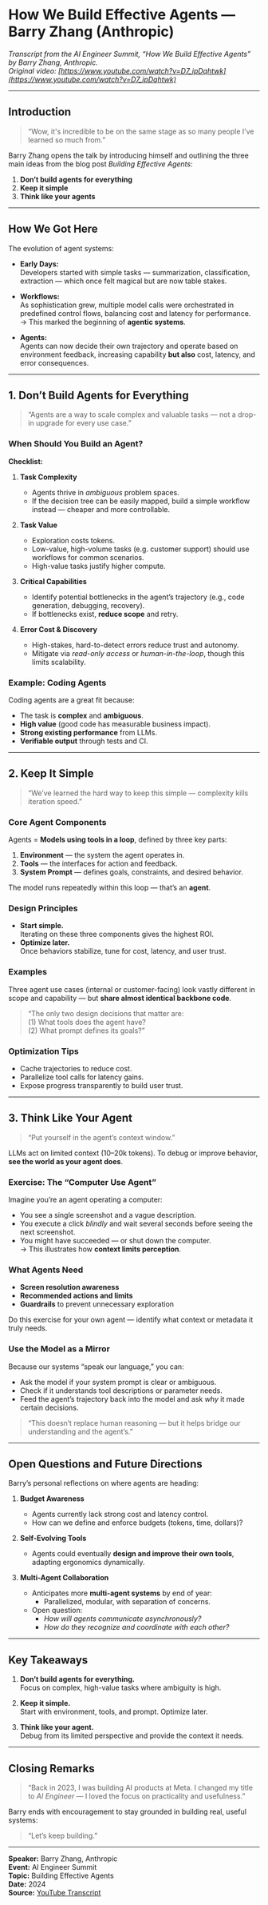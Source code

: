 # How We Build Effective Agents — Barry Zhang (Anthropic)

*Transcript from the AI Engineer Summit, “How We Build Effective Agents” by Barry Zhang, Anthropic.*  
*Original video: [https://www.youtube.com/watch?v=D7_ipDqhtwk](https://www.youtube.com/watch?v=D7_ipDqhtwk)*

---

## Introduction

> “Wow, it's incredible to be on the same stage as so many people I’ve learned so much from.”

Barry Zhang opens the talk by introducing himself and outlining the three main ideas from the blog post *Building Effective Agents*:

1. **Don’t build agents for everything**  
2. **Keep it simple**  
3. **Think like your agents**

---

## How We Got Here

The evolution of agent systems:

- **Early Days:**  
  Developers started with simple tasks — summarization, classification, extraction — which once felt magical but are now table stakes.

- **Workflows:**  
  As sophistication grew, multiple model calls were orchestrated in predefined control flows, balancing cost and latency for performance.  
  → This marked the beginning of **agentic systems**.

- **Agents:**  
  Agents can now decide their own trajectory and operate based on environment feedback, increasing capability **but also** cost, latency, and error consequences.

---

## 1. Don’t Build Agents for Everything

> “Agents are a way to scale complex and valuable tasks — not a drop-in upgrade for every use case.”

### When Should You Build an Agent?

**Checklist:**

1. **Task Complexity**  
   - Agents thrive in *ambiguous* problem spaces.  
   - If the decision tree can be easily mapped, build a simple workflow instead — cheaper and more controllable.

2. **Task Value**  
   - Exploration costs tokens.  
   - Low-value, high-volume tasks (e.g. customer support) should use workflows for common scenarios.  
   - High-value tasks justify higher compute.

3. **Critical Capabilities**  
   - Identify potential bottlenecks in the agent’s trajectory (e.g., code generation, debugging, recovery).  
   - If bottlenecks exist, **reduce scope** and retry.

4. **Error Cost & Discovery**  
   - High-stakes, hard-to-detect errors reduce trust and autonomy.  
   - Mitigate via *read-only access* or *human-in-the-loop*, though this limits scalability.

### Example: Coding Agents

Coding agents are a great fit because:

- The task is **complex** and **ambiguous**.  
- **High value** (good code has measurable business impact).  
- **Strong existing performance** from LLMs.  
- **Verifiable output** through tests and CI.

---

## 2. Keep It Simple

> “We’ve learned the hard way to keep this simple — complexity kills iteration speed.”

### Core Agent Components

Agents = **Models using tools in a loop**, defined by three key parts:

1. **Environment** — the system the agent operates in.  
2. **Tools** — the interfaces for action and feedback.  
3. **System Prompt** — defines goals, constraints, and desired behavior.

The model runs repeatedly within this loop — that’s an **agent**.

### Design Principles

- **Start simple.**  
  Iterating on these three components gives the highest ROI.
- **Optimize later.**  
  Once behaviors stabilize, tune for cost, latency, and user trust.

### Examples

Three agent use cases (internal or customer-facing) look vastly different in scope and capability — but **share almost identical backbone code**.

> “The only two design decisions that matter are:  
> (1) What tools does the agent have?  
> (2) What prompt defines its goals?”

### Optimization Tips

- Cache trajectories to reduce cost.  
- Parallelize tool calls for latency gains.  
- Expose progress transparently to build user trust.

---

## 3. Think Like Your Agent

> “Put yourself in the agent’s context window.”

LLMs act on limited context (10–20k tokens). To debug or improve behavior, **see the world as your agent does**.

### Exercise: The “Computer Use Agent”

Imagine you’re an agent operating a computer:
- You see a single screenshot and a vague description.
- You execute a click *blindly* and wait several seconds before seeing the next screenshot.
- You might have succeeded — or shut down the computer.  
→ This illustrates how **context limits perception**.

### What Agents Need

- **Screen resolution awareness**  
- **Recommended actions and limits**  
- **Guardrails** to prevent unnecessary exploration  

Do this exercise for your own agent — identify what context or metadata it truly needs.

### Use the Model as a Mirror

Because our systems “speak our language,” you can:

- Ask the model if your system prompt is clear or ambiguous.  
- Check if it understands tool descriptions or parameter needs.  
- Feed the agent’s trajectory back into the model and ask *why* it made certain decisions.

> “This doesn’t replace human reasoning — but it helps bridge our understanding and the agent’s.”

---

## Open Questions and Future Directions

Barry’s personal reflections on where agents are heading:

1. **Budget Awareness**  
   - Agents currently lack strong cost and latency control.  
   - How can we define and enforce budgets (tokens, time, dollars)?

2. **Self-Evolving Tools**  
   - Agents could eventually **design and improve their own tools**, adapting ergonomics dynamically.

3. **Multi-Agent Collaboration**  
   - Anticipates more **multi-agent systems** by end of year:  
     - Parallelized, modular, with separation of concerns.  
   - Open question:  
     - *How will agents communicate asynchronously?*  
     - *How do they recognize and coordinate with each other?*

---

## Key Takeaways

1. **Don’t build agents for everything.**  
   Focus on complex, high-value tasks where ambiguity is high.

2. **Keep it simple.**  
   Start with environment, tools, and prompt. Optimize later.

3. **Think like your agent.**  
   Debug from its limited perspective and provide the context it needs.

---

## Closing Remarks

> “Back in 2023, I was building AI products at Meta. I changed my title to *AI Engineer* — I loved the focus on practicality and usefulness.”

Barry ends with encouragement to stay grounded in building real, useful systems:

> “Let’s keep building.”

---

**Speaker:** Barry Zhang, Anthropic  
**Event:** AI Engineer Summit  
**Topic:** Building Effective Agents  
**Date:** 2024  
**Source:** [YouTube Transcript](https://www.youtube.com/watch?v=D7_ipDqhtwk)
